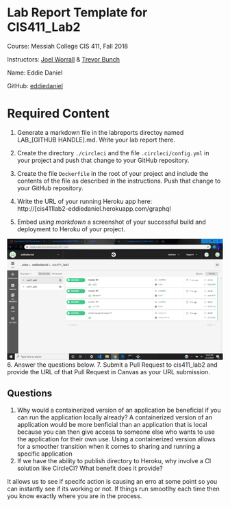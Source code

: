 # Lab Report Template for CIS411_Lab2
Course: Messiah College CIS 411, Fall 2018

Instructors: [Joel Worrall](https://github.com/tangollama) & [Trevor Bunch](https://github.com/trevordbunch)

Name: Eddie Daniel

GitHub: [eddiedaniel](https://github.com/eddiedaniel)

# Required Content

1. Generate a markdown file in the labreports directoy named LAB_[GITHUB HANDLE].md. Write your lab report there.
2. Create the directory ```./circleci``` and the file ```.circleci/config.yml``` in your project and push that change to your GitHub repository.
3. Create the file ```Dockerfile``` in the root of your project and include the contents of the file as described in the instructions. Push that change to your GitHub repository.
4. Write the URL of your running Heroku app here:  
http://[cis411lab2-eddiedaniel.herokuapp.com/graphql

5. Embed _using markdown_ a screenshot of your successful build and deployment to Heroku of your project.
<img src="circleci.png">
6. Answer the questions below.
7. Submit a Pull Request to cis411_lab2 and provide the URL of that Pull Request in Canvas as your URL submission.

## Questions
1. Why would a containerized version of an application be beneficial if you can run the application locally already?
A containerized version of an application would be more benficial than an application that is local because you can then give access to someone else who wants to use the application for their own use. Using a containerized version allows for a smoother transition when it comes to sharing and running a specific application
2. If we have the ability to publish directory to Heroku, why involve a CI solution like CircleCI? What benefit does it provide?

It allows us to see if specifc action is causing an erro at some point so you can instantly see if its working or not. If things run smootlhy each time then you know exactly where you are in the process.



